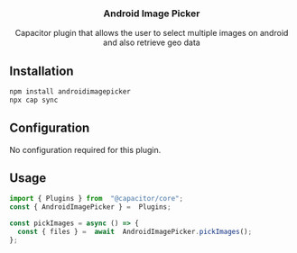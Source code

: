 
<h3 align="center">Android Image Picker</h3>
<p align="center">
  Capacitor plugin that allows the user to select multiple images on android and also retrieve geo data
</p>

## Installation

```bash
npm install androidimagepicker
npx cap sync
```

## Configuration

No configuration required for this plugin.

## Usage

```typescript
import { Plugins } from  "@capacitor/core";
const { AndroidImagePicker } =  Plugins;

const pickImages = async () => {
  const { files } =  await  AndroidImagePicker.pickImages();
};
```
